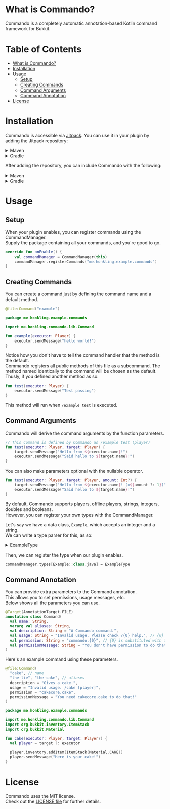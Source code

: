 # What is Commando?

Commando is a completely automatic annotation-based Kotlin command framework for Bukkit.

# Table of Contents
- [What is Commando?](#what-is-commando)
- [Installation](#installation)
- [Usage](#usage)
  - [Setup](#setup)
  - [Creating Commands](#creating-commands)
  - [Command Arguments](#command-arguments)
  - [Command Annotation](#command-annotation)
- [License](#license)

# Installation

Commando is accessible via [Jitpack](https://jitpack.io). You can use it in your plugin by adding the Jitpack repository:

<details>
    <summary>Maven</summary>

```xml
<repository>
    <id>jitpack.io</id>
    <url>https://jitpack.io</url>
</repository>
```
</details>

<details>
    <summary>Gradle</summary>

```groovy
repositories {
    maven { url 'https://jitpack.io' }
}
```
</details>

After adding the repository, you can include Commando with the following:

<details>
    <summary>Maven</summary>

```xml
<dependency>
    <groupId>com.github.honkling</groupId>
    <artifactId>commando</artifactId>
    <version>1.0.0</version>
</dependency>
```
</details>

<details>
    <summary>Gradle</summary>

```groovy
dependencies {
    implementation 'com.github.honkling:commando:1.0.0'
}
```
</details>

# Usage

## Setup

When your plugin enables, you can register commands using the CommandManager.<br>
Supply the package containing all your commands, and you're good to go.
```kt
override fun onEnable() {
    val commandManager = CommandManager(this)
    commandManager.registerCommands("me.honkling.example.commands")
}
```

## Creating Commands

You can create a command just by defining the command name and a default method.
```kt
@file:Command("example")

package me.honkling.example.commands

import me.honkling.commando.lib.Command

fun example(executor: Player) {
    executor.sendMessage("hello world!")
}
```

Notice how you don't have to tell the command handler that the method is the default.<br>
Commando registers all public methods of this file as a subcommand. The method named identically to the command will be chosen as the default.<br>
Thusly, if you defined another method as so:
```kt
fun test(executor: Player) {
    executor.sendMessage("Test passing")
}
```

This method will run when `/example test` is executed.

## Command Arguments

Commando will derive the command arguments by the function parameters.
```kt
// This command is defined by Commando as /example test (player)
fun test(executor: Player, target: Player) {
    target.sendMessage("Hello from ${executor.name}!")
    executor.sendMessage("Said hello to ${target.name}!")
}
```

You can also make parameters optional with the nullable operator.
```kt
fun test(executor: Player, target: Player, amount: Int?) {
    target.sendMessage("Hello from ${executor.name}! (x${amount ?: 1})")
    executor.sendMessage("Said hello to ${target.name}!")
}
```

By default, Commando supports players, offline players, strings, integers, doubles and booleans.<br>
However, you can register your own types with the CommandManager.

Let's say we have a data class, `Example`, which accepts an integer and a string.<br>
We can write a type parser for this, as so:
<details>
<summary>ExampleType</summary>

```kt
package me.honkling.example.types

import me.honkling.example.lib.Example

object ExampleType : Type<Example> {
    // Takes an input string, parses it, and returns an Example
    override fun match(input: String): Example {
        val chunks = input.split(":")
        val int = chunks[0].toInt()
        val str = chunks[1]
        
        return Example(int, str)
    }
    
    // Tests if an input could be parsed as an Example
    override fun matches(input: String): Boolean {
        return input.matches(Regex("^(\d+):.+"))
    }
    
    // Returns a list of tab completions for Example
    override fun complete(input: String): List<String> {
        if (!input.contains(":"))
            return listOf("$input:")
        
        return emptyList()
    }
}
```
</details>

Then, we can register the type when our plugin enables.
```kt
commandManager.types[Example::class.java] = ExampleType
```

## Command Annotation

You can provide extra parameters to the Command annotation.<br>
This allows you to set permissions, usage messages, etc.<br>
Below shows all the parameters you can use.
```kt
@Target(AnnotationTarget.FILE)
annotation class Command(
  val name: String,
  vararg val aliases: String,
  val description: String = "A Commando command.",
  val usage: String = "Invalid usage. Please check /{0} help.", // {0} is substituted with the command name
  val permission: String = "commando.{0}", // {0} is substituted with the command name
  val permissionMessage: String = "You don't have permission to do that."
)
```

Here's an example command using these parameters.
```kt
@file:Command(
  "cake", // name
  "the-lie", "the-cake", // aliases
  description = "Gives a cake.",
  usage = "Invalid usage. /cake [player]",
  permission = "cakecore.cake",
  permissionMessage = "You need cakecore.cake to do that!"
)

package me.honkling.example.commands

import me.honkling.commando.lib.Command
import org.bukkit.inventory.ItemStack
import org.bukkit.Material

fun cake(executor: Player, target: Player?) {
  val player = target ?: executor
  
  player.inventory.addItem(ItemStack(Material.CAKE))
  player.sendMessage("Here is your cake!")
}
```

# License

Commando uses the MIT license.<br>
Check out the [LICENSE file](./LICENSE) for further details.
